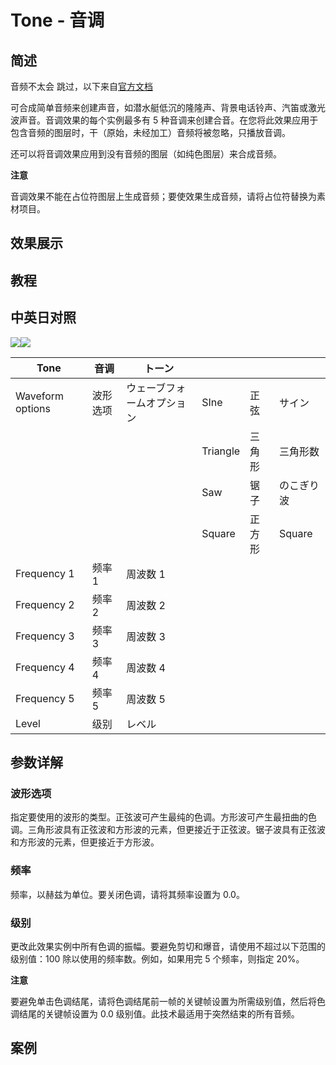 # Tone - 音调

## 简述

音频不太会 跳过，以下来自[官方文档](https://helpx.adobe.com/cn/after-effects/using/audio-effects.html)

可合成简单音频来创建声音，如潜水艇低沉的隆隆声、背景电话铃声、汽笛或激光波声音。音调效果的每个实例最多有 5
种音调来创建合音。在您将此效果应用于包含音频的图层时，干（原始，未经加工）音频将被忽略，只播放音调。

还可以将音调效果应用到没有音频的图层（如纯色图层）来合成音频。

**注意**

音调效果不能在占位符图层上生成音频；要使效果生成音频，请将占位符替换为素材项目。

## 效果展示

## 教程

## 中英日对照

![](https://mir.yuelili.com/wp-content/uploads/user/AE/effects/AE-Effects-Audio-Tone.png)![](https://mir.yuelili.com/wp-content/uploads/user/AE/effects/AE-Effects-Audio-Tone_cn.png)

| Tone             | 音调     | トーン                     |          |        |            |
| ---------------- | -------- | -------------------------- | -------- | ------ | ---------- |
| Waveform options | 波形选项 | ウェーブフォームオプション | SIne     | 正弦   | サイン     |
|                  |          |                            | Triangle | 三角形 | 三角形数   |
|                  |          |                            | Saw      | 锯子   | のこぎり波 |
|                  |          |                            | Square   | 正方形 | Square     |
| Frequency 1      | 频率 1   | 周波数 1                   |          |        |            |
| Frequency 2      | 频率 2   | 周波数 2                   |          |        |            |
| Frequency 3      | 频率 3   | 周波数 3                   |          |        |            |
| Frequency 4      | 频率 4   | 周波数 4                   |          |        |            |
| Frequency 5      | 频率 5   | 周波数 5                   |          |        |            |
| Level            | 级别     | レベル                     |          |        |            |

## 参数详解

### 波形选项

指定要使用的波形的类型。正弦波可产生最纯的色调。方形波可产生最扭曲的色调。三角形波具有正弦波和方形波的元素，但更接近于正弦波。锯子波具有正弦波和方形波的元素，但更接近于方形波。

### 频率

频率，以赫兹为单位。要关闭色调，请将其频率设置为 0.0。

### 级别

更改此效果实例中所有色调的振幅。要避免剪切和爆音，请使用不超过以下范围的级别值：100 除以使用的频率数。例如，如果用完 5 个频率，则指定 20%。

**注意**

要避免单击色调结尾，请将色调结尾前一帧的关键帧设置为所需级别值，然后将色调结尾的关键帧设置为 0.0 级别值。此技术最适用于突然结束的所有音频。

## 案例
